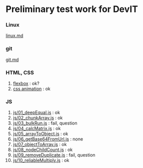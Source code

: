 # Preliminary test work for DevIT

### Linux 

[linux.md](linux.md)

### git

[git.md](git.md)

### HTML, CSS

1. [flexbox](html_css/01_flexbox/index.html) : ok?
2. [css animation](html_css/02_css_animation/index.html) : ok

### JS

1. [js/01_deepEqual.js](js/01_deepEqual.js) : ok
2. [js/02_chunkArray.js](js/02_chunkArray.js) : ok
3. [js/03_bulkRun.js](js/03_bulkRun.js) : fail, question
4. [js/04_calcMatrix.js](js/04_calcMatrix.js) : ok
5. [js/05_arrayToObject.js](js/05_arrayToObject.js) : ok
6. [js/06_getBase64FromUrl.js](js/06_getBase64FromUrl.js) : none
7. [js/07_objectToArray.js](js/07_objectToArray.js) : ok
8. [js/08_nodeChildCount.js](js/08_nodeChildCount.js) : ok
9. [js/09_removeDuplicate.js](js/09_removeDuplicate.js) : fail, question
10. [js/10_reliableMultiply.js](js/10_reliableMultiply.js) : ok
